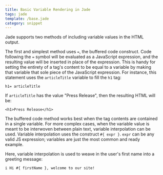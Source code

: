 ```yaml
---
title: Basic Variable Rendering in Jade
tags: jade
template: /base.jade
category: snippet
---
```


Jade supports two methods of including variable values in the HTML output.

The first and simplest method uses `=`, the buffered code construct. Code following the `=` symbol will be evaluated as a JavaScript expression, and the resulting value will be inserted in place of the expression. This is handy for setting the entirety of a tag's content to be equal to a variable by making that variable that sole piece of the JavaScript expression. For instance, this statement uses the `articleTitle` variable to fill the `h1` tag:

```
h1= articleTitle
```

If `articleTitle` has the value "Press Release", then the resulting HTML will be:

```
<h1>Press Release</h1>
```

The buffered code method works best when the tag contents are contained in a single variable. For more complex cases, when the variable value is meant to be interwoven between plain text, variable interpolation can be used. Variable interpolation uses the construct `#{ expr }`. `expr` can be any valid JS expression; variables are just the most common and ready example.

Here, variable interpolation is used to weave in the user's first name into a greeting message:

```
i Hi #{ firstName }, welcome to our site!
```
